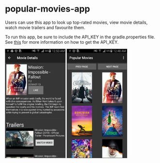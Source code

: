 # popular-movies-app

Users can use this app to look up top-rated movies, view movie details, watch movie trailers and favourite them.

To run this app, be sure to include the API_KEY in the gradle.properties file. See <a href="https://developers.themoviedb.org/3/getting-started/introduction">this</a> for more information on how to get the API_KEY.

<span>
<img src="https://github.com/Vui-Chee/movies-mobile-app/blob/master/git-images/movie-details.png" alt="movie details" width="200" height="360"/>

<img src="https://github.com/Vui-Chee/movies-mobile-app/blob/master/git-images/movies.png" alt="movie details" width="200" height="360"/>
</span>
